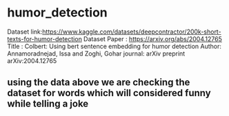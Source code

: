 # humor_detection

Dataset link:https://www.kaggle.com/datasets/deepcontractor/200k-short-texts-for-humor-detection
Dataset Paper : https://arxiv.org/abs/2004.12765
Title : Colbert: Using bert sentence embedding for humor detection
Author: Annamoradnejad, Issa and Zoghi, Gohar
journal: arXiv preprint arXiv:2004.12765

## using the data above we are checking the dataset for words which will considered funny while telling a joke
